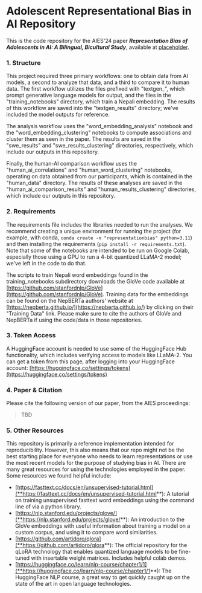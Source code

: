 # Adolescent Representational Bias in AI Repository
This is the code repository for the AIES'24 paper ***Representation Bias of Adolescents in AI: A Bilingual, Bicultural Study***, available at [placeholder](placeholder).

### 1. Structure

This project required three primary workflows: one to obtain data from AI models, a second to analyze that data, and a third to compare it to human data. The first workflow utilizes the files prefixed with "textgen_", which prompt generative language models for output, and the files in the "training_notebooks" directory, which train a Nepali embedding. The results of this workflow are saved into the "textgen_results" directory; we've included the model outputs for reference.

The analysis workflow uses the "word_embedding_analysis" notebook and the "word_embedding_clustering" notebooks to compute associations and cluster them as seen in the paper. The results are saved in the "swe_results" and "swe_results_clustering" directories, respectively, which include our outputs in this repository.

Finally, the human-AI comparison workflow uses the "human_ai_correlations" and "human_word_clustering" notebooks, operating on data obtained from our participants, which is contained in the "human_data" directory. The results of these analyses are saved in the "human_ai_comparison_results" and "human_results_clustering" directories, which include our outputs in this repository.

### 2. Requirements

The requirements file includes the libraries needed to run the analyses. We recommend creating a unique environment for running the project (for example, with conda, `conda create -n "representationbias" python=3.11`) and then installing the requirements (`pip install -r requirements.txt`). Note that some of the notebooks are intended to be run on Google Colab, especially those using a GPU to run a 4-bit quantized LLaMA-2 model; we've left in the code to do that. 

The scripts to train Nepali word embeddings found in the training_notebooks subdirectory downloads the GloVe code available at [https://github.com/stanfordnlp/GloVe](https://github.com/stanfordnlp/GloVe). Training data for the embeddings can be found on the NepBERTa authors' website at [https://nepberta.github.io/](https://nepberta.github.io/) by clicking on their "Training Data" link. Please make sure to cite the authors of GloVe and NepBERTa if using the code/data in those repositories.

### 3. Token Access

A HuggingFace account is needed to use some of the HuggingFace Hub functionality, which includes verifying access to models like LLaMA-2. You can get a token from this page, after logging into your HuggingFace account: [https://huggingface.co/settings/tokens](https://huggingface.co/settings/tokens)

### 4. Paper & Citation

Please cite the following version of our paper, from the AIES proceedings:

> TBD

### 5. Other Resources

This repository is primarily a reference implementation intended for reproducibility. However, this also means that our repo might not be the best starting place for everyone who needs to learn representations or use the most recent models for the purpose of studying bias in AI. There are many great resources for using the technologies employed in the paper. Some resources we found helpful include:

- [https://fasttext.cc/docs/en/unsupervised-tutorial.html](**https://fasttext.cc/docs/en/unsupervised-tutorial.html**): A tutorial on training unsupervised fasttext word embeddings using the command line of via a python library.
- [https://nlp.stanford.edu/projects/glove/](**https://nlp.stanford.edu/projects/glove/**): An introduction to the GloVe embeddings with useful information about training a model on a custom corpus, and using it to compare word similarities.
- [https://github.com/artidoro/qlora](**https://github.com/artidoro/qlora**): The official repository for the qLoRA technology that enables quantized language models to be fine-tuned with insertable weight matrices. Includes helpful colab demos.
- [https://huggingface.co/learn/nlp-course/chapter1/1](**https://huggingface.co/learn/nlp-course/chapter1/1**): The HuggingFace NLP course, a great way to get quickly caught up on the state of the art in open language technologies.